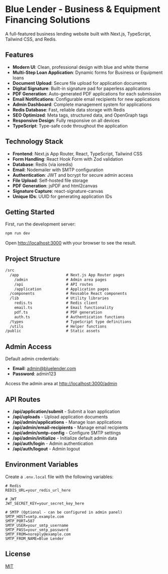 # Blue Lender - Business & Equipment Financing Solutions

A full-featured business lending website built with Next.js, TypeScript, Tailwind CSS, and Redis.

## Features

- **Modern UI**: Clean, professional design with blue and white theme
- **Multi-Step Loan Application**: Dynamic forms for Business or Equipment loans
- **Document Upload**: Secure file upload for application documents
- **Digital Signature**: Built-in signature pad for paperless applications
- **PDF Generation**: Auto-generated PDF applications for each submission
- **Email Notifications**: Configurable email recipients for new applications
- **Admin Dashboard**: Complete management system for applications
- **Redis Database**: Fast, reliable data storage with Redis
- **SEO Optimized**: Meta tags, structured data, and OpenGraph tags
- **Responsive Design**: Fully responsive on all devices
- **TypeScript**: Type-safe code throughout the application

## Technology Stack

- **Frontend**: Next.js App Router, React, TypeScript, Tailwind CSS
- **Form Handling**: React Hook Form with Zod validation
- **Database**: Redis (via ioredis)
- **Email**: Nodemailer with SMTP configuration
- **Authentication**: JWT and bcrypt for secure admin access
- **File Upload**: Self-hosted file storage
- **PDF Generation**: jsPDF and html2canvas
- **Signature Capture**: react-signature-canvas
- **Unique IDs**: UUID for generating application IDs

## Getting Started

First, run the development server:

```bash
npm run dev
```

Open [http://localhost:3000](http://localhost:3000) with your browser to see the result.

## Project Structure

```txt
/src
  /app                     # Next.js App Router pages
    /admin                 # Admin area pages
    /api                   # API routes
    /application           # Application pages
  /components              # Reusable React components
  /lib                     # Utility libraries
    redis.ts               # Redis client
    email.ts               # Email functionality
    pdf.ts                 # PDF generation
    auth.ts                # Authentication functions
  /types                   # TypeScript type definitions
  /utils                   # Helper functions
/public                    # Static assets
```

## Admin Access

Default admin credentials:

- **Email**: admin@bluelender.com
- **Password**: admin123

Access the admin area at [http://localhost:3000/admin](http://localhost:3000/admin)

## API Routes

- **/api/application/submit** - Submit a loan application
- **/api/uploads** - Upload application documents
- **/api/admin/applications** - Manage loan applications
- **/api/admin/email-recipients** - Manage email recipients
- **/api/admin/smtp-config** - Configure SMTP settings
- **/api/admin/initialize** - Initialize default admin data
- **/api/auth/login** - Admin authentication
- **/api/auth/logout** - Admin logout

## Environment Variables

Create a `.env.local` file with the following variables:

```env
# Redis
REDIS_URL=your_redis_url_here

# JWT
JWT_SECRET_KEY=your_secret_key_here

# SMTP (Optional - can be configured in admin panel)
SMTP_HOST=smtp.example.com
SMTP_PORT=587
SMTP_USER=your_smtp_username
SMTP_PASS=your_smtp_password
SMTP_FROM=noreply@example.com
SMTP_FROM_NAME=Blue Lender
```

## License

[MIT](https://choosealicense.com/licenses/mit/)
